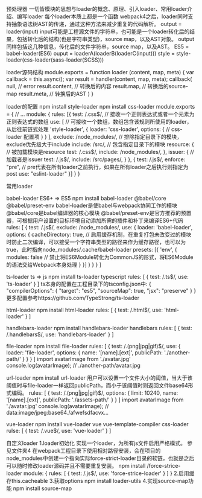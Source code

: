 预处理器
一切皆模块的思想与loader的概念、原理、引入loader、常用loader介绍、编写loader
每个loader本质上都是一个函数
webpack4之后，loader同时支持抽象语法树AST的传递，通过这种方法来减少重复的代码解析。
output = loader(input)
input可能是工程源文件的字符串，也可能是一个loader转化后的结果，包括转化后的结构(也是字符串类型)，source map，以及AST对象。
output同样包括这几种信息，传化后的文件字符串，source map，以及AST。
ES5 = babel-loader(ES6)
ouput = loaderA(loaderB(loaderC(input)))
style = style-loader(css-loader(sass-loader(SCSS)))

loader源码结构
module.exports = function loader (content, map, meta) {
    var callback = this.async();
    var result = handler(content, map, meta);
    callback(
        null,                   // error
        result.content,         // 转换后的内容
        result.map,             // 转换后的source-map
        result.meta,            // 转换后的AST
    )
}

loader的配置
npm install style-loader
npm install css-loader
module.exports = {
    // ...
    module: {
        rules: [{
            test: /\.css$/,             // 接收一个正则表达式或者一个元素为正则表达式的数组
            use: [                      // 可接收一个数组，数组包含该规则所使用的loader，从后往前链式处理
                'style-loader',
                {
                    loader: 'css-loader',
                    options: {
                        // css-loader 配置项
                    }
                }
            ],
            exclude: /node_modules/,        // 排除指定目录下的模块，exclude优先级大于include
            include: /src/,                 // 包含指定目录下的模块
            resource: {                     // 被加载模块是resource
                test: /\.css$/,
                include: /node_modules/,
            },
            issuer: {                       // 加载者是issuer
                test: /\.js$/,
                include: /src/pages/,
            }
        }, {
            test: /\.js$/,
            enforce: "pre",                 // pre代表在所有loader之前执行，如果在所有loader之后执行则指定为post
            use: "eslint-loader"
        }]
    }
}

常用loader

babel-loader    ES6+ => ES5
npm install babel-loader @babel/core @babel/preset-env
babel-loader是使babel与webpack协同工作的模块
@babel/core是babel编译器的核心模块
@babel/preset-env是官方推荐的预置器，可根据用户设置的目标环境自动添加所需的插件和补丁来编译ES6+代码
rules: [
    {
        test: /\.js$/,
        exclude: /node_modules/,
        use: {
            loader: 'babel-loader',
            options: {
                cacheDirectory: true,  // 启用缓存机制，在重复打包未改变过的模块时防止二次编译，可以接受一个字符串类型的路径来作为缓存路径，也可以为true，此时指向node_modules/.cache/babel-loader
                presets: [{
                    'env', {
                        modules: false  // 禁止将ES6Module转化为CommonJS的形式，将ES6Module的语法交给Webpack本身处理
                    }
                }]
            }
        }
    }
]

ts-loader   ts => js
npm install ts-loader typescript
rules: [
    {
        test: /\.ts$/,
        use: 'ts-loader'
    }
]
ts本身的配置在工程目录下的tsconfig.json中:
{
    "compilerOptions": {
        "target": "es5",
        "sourceMap": true,
        "jsx": "preserve"
    }
}
更多配置参考https://github.com/TypeStrong/ts-loader

html-loader
npm install html-loader
rules: [
    {
        test: /\.html$/,
        use: 'html-loader'
    }
]

handlebars-loader
npm install handlebars-loader handlebars
rules: [
    {
        test: /\.handlebars$/,
        use: 'handlebars-loader'
    }
]

file-loader
npm install file-loader
rules: [
    {
        test: /\.(png|jpg|gif)$/,
        use: {
            loader: 'file-loader',
            options: {
                name: '[name].[ext]',
                publicPath: './another-path/'
            }
        }
    }
]
import avatarImage from './avatar.jpg'
console.log(avatarImage);       // ./another-path/avatar.jpg

url-loader
npm install url-loader
用户可以设置一个文件大小的阈值，当大于该阈值时与file-loader一样返回publicPath，而小于该阈值时则返回文件base64形式编码。
rules: [
    {
        test: /\.(png|jpg|gif)$/,
        options: {
            limit: 10240,
            name: '[name].[ext]',
            publicPath: './assets-path/'
        }
    }
]
import avatarImage from './avatar.jpg'
console.log(avatarImage);       // data:image/jpeg:base64./afwefsdfacvx...

vue-loader
npm install vue-loader vue vue-template-compiler css-loader
rulse: [
    {
        test: /\.vue$/,
        use: 'vue-loader'
    }
]


自定义loader
1.loader初始化
实现一个loader，为所有js文件启用严格模式。
参见文件夹4
在webpack工程目录下使用相对路径安装，会在项目的node_modules中创建一个指向实际force-strict-loader目录的软链，也就是之后可以随时修改loader源码并且不需要重复安装。
npm install <path-to-loader/>/force-strice-loader
module: {
    rules: [
        {
            test: /\.js$/,
            use: 'force-strice-loader'
        }
    ]
}
2.启用缓存this.cacheable
3.获取options
npm install loader-utils
4.实现source-map功能
npm install source-map






